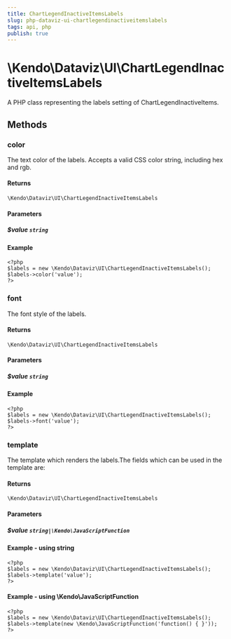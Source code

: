 ```yaml
---
title: ChartLegendInactiveItemsLabels
slug: php-dataviz-ui-chartlegendinactiveitemslabels
tags: api, php
publish: true
---
```


# \Kendo\Dataviz\UI\ChartLegendInactiveItemsLabels

A PHP class representing the labels setting of ChartLegendInactiveItems.


## Methods

### color
The text color of the labels. Accepts a valid CSS color string, including hex and rgb.

#### Returns
`\Kendo\Dataviz\UI\ChartLegendInactiveItemsLabels`

#### Parameters

##### $value `string`



#### Example 
    <?php
    $labels = new \Kendo\Dataviz\UI\ChartLegendInactiveItemsLabels();
    $labels->color('value');
    ?>

### font
The font style of the labels.

#### Returns
`\Kendo\Dataviz\UI\ChartLegendInactiveItemsLabels`

#### Parameters

##### $value `string`



#### Example 
    <?php
    $labels = new \Kendo\Dataviz\UI\ChartLegendInactiveItemsLabels();
    $labels->font('value');
    ?>

### template
The template which renders the labels.The fields which can be used in the template are:

#### Returns
`\Kendo\Dataviz\UI\ChartLegendInactiveItemsLabels`

#### Parameters

##### $value `string|\Kendo\JavaScriptFunction`



#### Example  - using string
    <?php
    $labels = new \Kendo\Dataviz\UI\ChartLegendInactiveItemsLabels();
    $labels->template('value');
    ?>

#### Example  - using \Kendo\JavaScriptFunction
    <?php
    $labels = new \Kendo\Dataviz\UI\ChartLegendInactiveItemsLabels();
    $labels->template(new \Kendo\JavaScriptFunction('function() { }'));
    ?>

 
